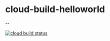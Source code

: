 # cloud-build-helloworld
--

[![cloud build status](https://storage.googleapis.com/tape4nmt-builds-badge/build/df.svg)](https://github.com/shuoyangd/cloud-build-helloworld)
